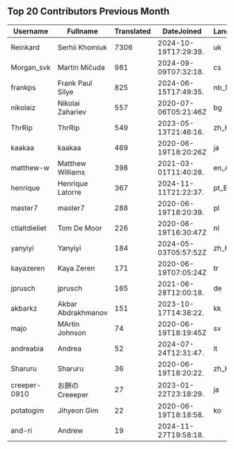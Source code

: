 ## Top 20 Contributors Previous Month ##
|Username|Fullname|Translated|DateJoined|Language|
|--------|--------|----------|----------|-------|
|Reinkard|Serhii Khomiuk|7306|2024-10-19T17:29:39.|uk|
|Morgan_svk|Martin Mičuda|981|2024-09-09T07:32:18.|cs|
|frankps|Frank Paul Silye|825|2024-06-15T17:49:35.|nb_NO|
|nikolaiz|Nikolai Zahariev|557|2020-07-06T05:21:46Z|bg|
|ThrRip|ThrRip|549|2023-05-13T21:46:16.|zh_Hans|
|kaakaa|kaakaa|469|2020-06-19T18:20:26Z|ja|
|matthew-w|Matthew Williams|398|2021-03-01T11:40:28.|en_AU|
|henrique|Henrique Latorre|367|2024-11-11T21:22:37.|pt_BR|
|master7|master7|288|2020-06-19T18:20:39.|pl|
|ctlaltdieliet|Tom De Moor|226|2020-06-19T16:30:47Z|nl|
|yanyiyi|Yanyiyi|184|2024-05-03T05:57:52Z|zh_Hant|
|kayazeren|Kaya Zeren|171|2020-06-19T07:05:24Z|tr|
|jprusch|jprusch|165|2021-06-28T12:00:18.|de|
|akbarkz|Akbar Abdrakhmanov|151|2023-10-17T14:38:22.|kk|
|majo|MArtin Johnson|74|2020-06-19T18:19:45Z|sv|
|andreabia|Andrea|52|2024-07-24T12:31:47.|it|
|Sharuru|Sharuru|36|2020-06-19T18:20:22.|zh_Hans|
|creeper-0910|お餅のCreeeper|27|2023-01-22T23:18:29.|ja|
|potatogim|Jihyeon Gim|22|2020-06-19T18:18:58.|ko|
|and-ri|Andrew|19|2024-11-27T19:58:18.||

